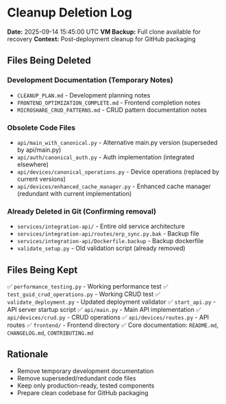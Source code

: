 # Cleanup Deletion Log
**Date:** 2025-09-14 15:45:00 UTC
**VM Backup:** Full clone available for recovery
**Context:** Post-deployment cleanup for GitHub packaging

## Files Being Deleted

### Development Documentation (Temporary Notes)
- `CLEANUP_PLAN.md` - Development planning notes
- `FRONTEND_OPTIMIZATION_COMPLETE.md` - Frontend completion notes
- `MICROSHARE_CRUD_PATTERNS.md` - CRUD pattern documentation notes

### Obsolete Code Files
- `api/main_with_canonical.py` - Alternative main.py version (superseded by api/main.py)
- `api/auth/canonical_auth.py` - Auth implementation (integrated elsewhere)
- `api/devices/canonical_operations.py` - Device operations (replaced by current versions)
- `api/devices/enhanced_cache_manager.py` - Enhanced cache manager (redundant with current implementation)

### Already Deleted in Git (Confirming removal)
- `services/integration-api/` - Entire old service architecture
- `services/integration-api/routes/erp_sync.py.bak` - Backup file
- `services/integration-api/Dockerfile.backup` - Backup dockerfile
- `validate_setup.py` - Old validation script (already removed)

## Files Being Kept
✅ `performance_testing.py` - Working performance test
✅ `test_guid_crud_operations.py` - Working CRUD test
✅ `validate_deployment.py` - Updated deployment validator
✅ `start_api.py` - API server startup script
✅ `api/main.py` - Main API implementation
✅ `api/devices/crud.py` - CRUD operations
✅ `api/devices/routes.py` - API routes
✅ `frontend/` - Frontend directory
✅ Core documentation: `README.md`, `CHANGELOG.md`, `CONTRIBUTING.md`

## Rationale
- Remove temporary development documentation
- Remove superseded/redundant code files
- Keep only production-ready, tested components
- Prepare clean codebase for GitHub packaging